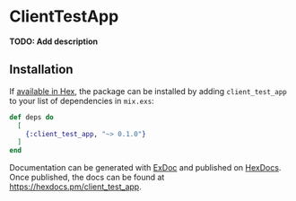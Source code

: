 # ClientTestApp

**TODO: Add description**

## Installation

If [available in Hex](https://hex.pm/docs/publish), the package can be installed
by adding `client_test_app` to your list of dependencies in `mix.exs`:

```elixir
def deps do
  [
    {:client_test_app, "~> 0.1.0"}
  ]
end
```

Documentation can be generated with [ExDoc](https://github.com/elixir-lang/ex_doc)
and published on [HexDocs](https://hexdocs.pm). Once published, the docs can
be found at <https://hexdocs.pm/client_test_app>.

